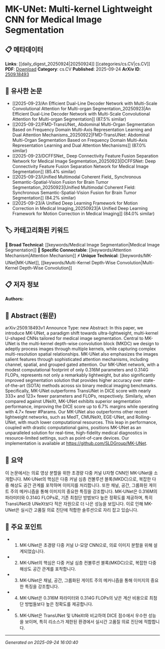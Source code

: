 <!-- KEYWORD_LINKING_METADATA:
{
  "processed_timestamp": "2025-09-24T16:00:40.988230",
  "vocabulary_version": "1.0",
  "selected_keywords": [
    "MK-UNet",
    "Multi-Kernel Depth-Wise Convolution",
    "Attention Mechanism",
    "Medical Image Segmentation"
  ],
  "rejected_keywords": [],
  "similarity_scores": {
    "MK-UNet": 0.8,
    "Multi-Kernel Depth-Wise Convolution": 0.75,
    "Attention Mechanism": 0.85,
    "Medical Image Segmentation": 0.7
  },
  "extraction_method": "AI_prompt_based",
  "budget_applied": true,
  "candidates_json": {
    "candidates": [
      {
        "surface": "MK-UNet",
        "canonical": "MK-UNet",
        "aliases": [
          "Multi-kernel U-Net",
          "MKUNet"
        ],
        "category": "unique_technical",
        "rationale": "MK-UNet is a novel architecture specifically designed for lightweight medical image segmentation, making it a unique technical contribution.",
        "novelty_score": 0.85,
        "connectivity_score": 0.65,
        "specificity_score": 0.9,
        "link_intent_score": 0.8
      },
      {
        "surface": "multi-kernel depth-wise convolution block",
        "canonical": "Multi-Kernel Depth-Wise Convolution",
        "aliases": [
          "MKDC"
        ],
        "category": "unique_technical",
        "rationale": "This is a key component of MK-UNet, contributing to its lightweight and efficient processing capabilities.",
        "novelty_score": 0.7,
        "connectivity_score": 0.6,
        "specificity_score": 0.85,
        "link_intent_score": 0.75
      },
      {
        "surface": "attention mechanisms",
        "canonical": "Attention Mechanism",
        "aliases": [
          "attention",
          "channel attention",
          "spatial attention",
          "grouped gated attention"
        ],
        "category": "specific_connectable",
        "rationale": "Attention mechanisms are crucial for enhancing feature extraction in neural networks, aligning with existing concepts.",
        "novelty_score": 0.5,
        "connectivity_score": 0.9,
        "specificity_score": 0.7,
        "link_intent_score": 0.85
      },
      {
        "surface": "medical image segmentation",
        "canonical": "Medical Image Segmentation",
        "aliases": [
          "image segmentation",
          "medical segmentation"
        ],
        "category": "broad_technical",
        "rationale": "This is a fundamental application area for the discussed techniques, providing context for the technical innovations.",
        "novelty_score": 0.4,
        "connectivity_score": 0.75,
        "specificity_score": 0.6,
        "link_intent_score": 0.7
      }
    ],
    "ban_list_suggestions": [
      "state-of-the-art",
      "benchmark",
      "computational resources"
    ]
  },
  "decisions": [
    {
      "candidate_surface": "MK-UNet",
      "resolved_canonical": "MK-UNet",
      "decision": "linked",
      "scores": {
        "novelty": 0.85,
        "connectivity": 0.65,
        "specificity": 0.9,
        "link_intent": 0.8
      }
    },
    {
      "candidate_surface": "multi-kernel depth-wise convolution block",
      "resolved_canonical": "Multi-Kernel Depth-Wise Convolution",
      "decision": "linked",
      "scores": {
        "novelty": 0.7,
        "connectivity": 0.6,
        "specificity": 0.85,
        "link_intent": 0.75
      }
    },
    {
      "candidate_surface": "attention mechanisms",
      "resolved_canonical": "Attention Mechanism",
      "decision": "linked",
      "scores": {
        "novelty": 0.5,
        "connectivity": 0.9,
        "specificity": 0.7,
        "link_intent": 0.85
      }
    },
    {
      "candidate_surface": "medical image segmentation",
      "resolved_canonical": "Medical Image Segmentation",
      "decision": "linked",
      "scores": {
        "novelty": 0.4,
        "connectivity": 0.75,
        "specificity": 0.6,
        "link_intent": 0.7
      }
    }
  ]
}
-->

# MK-UNet: Multi-kernel Lightweight CNN for Medical Image Segmentation

## 📋 메타데이터

**Links**: [[daily_digest_20250924|20250924]] [[categories/cs.CV|cs.CV]]
**PDF**: [Download](https://arxiv.org/pdf/2509.18493.pdf)
**Category**: cs.CV
**Published**: 2025-09-24
**ArXiv ID**: [2509.18493](https://arxiv.org/abs/2509.18493)

## 🔗 유사한 논문
- [[2025-09-23/An Efficient Dual-Line Decoder Network with Multi-Scale Convolutional Attention for Multi-organ Segmentation_20250923|An Efficient Dual-Line Decoder Network with Multi-Scale Convolutional Attention for Multi-organ Segmentation]] (87.5% similar)
- [[2025-09-22/FMD-TransUNet_ Abdominal Multi-Organ Segmentation Based on Frequency Domain Multi-Axis Representation Learning and Dual Attention Mechanisms_20250922|FMD-TransUNet: Abdominal Multi-Organ Segmentation Based on Frequency Domain Multi-Axis Representation Learning and Dual Attention Mechanisms]] (87.0% similar)
- [[2025-09-23/DCFFSNet_ Deep Connectivity Feature Fusion Separation Network for Medical Image Segmentation_20250923|DCFFSNet: Deep Connectivity Feature Fusion Separation Network for Medical Image Segmentation]] (85.4% similar)
- [[2025-09-23/Unified Multimodal Coherent Field_ Synchronous Semantic-Spatial-Vision Fusion for Brain Tumor Segmentation_20250923|Unified Multimodal Coherent Field: Synchronous Semantic-Spatial-Vision Fusion for Brain Tumor Segmentation]] (84.2% similar)
- [[2025-09-23/A Unified Deep Learning Framework for Motion Correction in Medical Imaging_20250923|A Unified Deep Learning Framework for Motion Correction in Medical Imaging]] (84.0% similar)

## 🏷️ 카테고리화된 키워드
**🧠 Broad Technical**: [[keywords/Medical Image Segmentation|Medical Image Segmentation]]
**🔗 Specific Connectable**: [[keywords/Attention Mechanism|Attention Mechanism]]
**⚡ Unique Technical**: [[keywords/MK-UNet|MK-UNet]], [[keywords/Multi-Kernel Depth-Wise Convolution|Multi-Kernel Depth-Wise Convolution]]

## 📋 저자 정보

**Authors:** 

## 📄 Abstract (원문)

arXiv:2509.18493v1 Announce Type: new 
Abstract: In this paper, we introduce MK-UNet, a paradigm shift towards ultra-lightweight, multi-kernel U-shaped CNNs tailored for medical image segmentation. Central to MK-UNet is the multi-kernel depth-wise convolution block (MKDC) we design to adeptly process images through multiple kernels, while capturing complex multi-resolution spatial relationships. MK-UNet also emphasizes the images salient features through sophisticated attention mechanisms, including channel, spatial, and grouped gated attention. Our MK-UNet network, with a modest computational footprint of only 0.316M parameters and 0.314G FLOPs, represents not only a remarkably lightweight, but also significantly improved segmentation solution that provides higher accuracy over state-of-the-art (SOTA) methods across six binary medical imaging benchmarks. Specifically, MK-UNet outperforms TransUNet in DICE score with nearly 333$\times$ and 123$\times$ fewer parameters and FLOPs, respectively. Similarly, when compared against UNeXt, MK-UNet exhibits superior segmentation performance, improving the DICE score up to 6.7% margins while operating with 4.7$\times$ fewer #Params. Our MK-UNet also outperforms other recent lightweight networks, such as MedT, CMUNeXt, EGE-UNet, and Rolling-UNet, with much lower computational resources. This leap in performance, coupled with drastic computational gains, positions MK-UNet as an unparalleled solution for real-time, high-fidelity medical diagnostics in resource-limited settings, such as point-of-care devices. Our implementation is available at https://github.com/SLDGroup/MK-UNet.

## 📝 요약

이 논문에서는 의료 영상 분할을 위한 초경량 다중 커널 U자형 CNN인 MK-UNet을 소개합니다. MK-UNet의 핵심은 다중 커널 심층 컨볼루션 블록(MKDC)으로, 복잡한 다중 해상도 공간 관계를 포착하며 이미지를 처리합니다. 또한 채널, 공간, 그룹화된 게이트 주의 메커니즘을 통해 이미지의 중요한 특징을 강조합니다. MK-UNet은 0.316M의 파라미터와 0.314G FLOPs로, 기존 최첨단 방법보다 높은 정확도를 제공하며, 특히 TransUNet과 UNeXt보다 적은 자원으로 더 나은 성능을 보입니다. 이로 인해 MK-UNet은 실시간 고품질 의료 진단에 적합한 솔루션으로 자리 잡고 있습니다.

## 🎯 주요 포인트

- 1. MK-UNet은 초경량 다중 커널 U-모양 CNN으로, 의료 이미지 분할을 위해 설계되었습니다.
- 2. MK-UNet의 핵심은 다중 커널 심층 컨볼루션 블록(MKDC)으로, 복잡한 다중 해상도 공간 관계를 포착합니다.
- 3. MK-UNet은 채널, 공간, 그룹화된 게이트 주의 메커니즘을 통해 이미지의 중요한 특징을 강조합니다.
- 4. MK-UNet은 0.316M 파라미터와 0.314G FLOPs의 낮은 계산 비용으로 최첨단 방법들보다 높은 정확도를 제공합니다.
- 5. MK-UNet은 TransUNet 및 UNeXt와 비교하여 DICE 점수에서 우수한 성능을 보이며, 특히 리소스가 제한된 환경에서 실시간 고품질 의료 진단에 적합합니다.


---

*Generated on 2025-09-24 16:00:40*